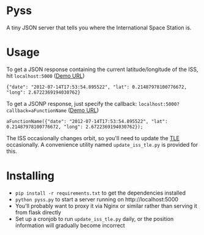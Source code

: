 Pyss
====
A tiny JSON server that tells you where the International Space Station is.

Usage
=====
To get a JSON response containing the current latitude/longitude of the ISS, hit `localhost:5000` ([Demo URL](http://jonty.co.uk/bits/pyss))

    {"date": "2012-07-14T17:53:54.895522", "lat": 0.21487978100776672, "long": 2.6722369194030762}

To get a JSONP response, just specify the callback: `localhost:5000?callback=aFunctionName` ([Demo URL](http://jonty.co.uk/bits/pyss?callback=aFunctionName))

    aFunctionName({"date": "2012-07-14T17:53:54.895522", "lat": 0.21487978100776672, "long": 2.6722369194030762});

The ISS occasionally changes orbit, so you'll need to update the [TLE](http://en.wikipedia.org/wiki/Two-line_element_set) occasionally. A convenience utility named `update_iss_tle.py` is provided for this. 

Installing
==========
* `pip install -r requirements.txt` to get the dependencies installed
* `python pyss.py` to start a server running on http://localhost:5000
* You'll probably want to proxy it via Nginx or similar rather than serving it from flask directly
* Set up a cronjob to run `update_iss_tle.py` daily, or the position information will gradually become incorrect
